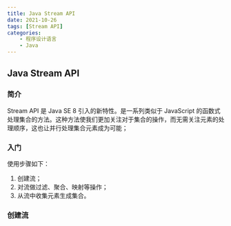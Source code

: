 ```yaml
---
title: Java Stream API
date: 2021-10-26
tags: [Stream API]
categories: 
    - 程序设计语言
    - Java
---
```


## Java Stream API

### 简介

Stream API 是 Java SE 8 引入的新特性。是一系列类似于 JavaScript 的函数式处理集合的方法。这种方法使我们更加关注对于集合的操作，而无需关注元素的处理顺序，这也让并行处理集合元素成为可能；

### 入门

使用步骤如下：
1. 创建流；
2. 对流做过滤、聚合、映射等操作；
3. 从流中收集元素生成集合。

### 创建流

